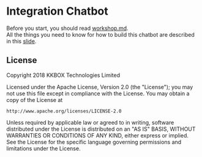 # Integration Chatbot
Before you start, you should read [workshop.md](https://github.com/zaoldyeck/integration-chatbot/blob/master/workshop.md).
<br/>
All the things you need to know for how to build this chatbot are described in this [slide](https://slides.com/zaoldyeck/bi-dashboard-implementation-554a582a-fbab-4b3a-bc94-d01995569562).

## License

Copyright 2018 KKBOX Technologies Limited

Licensed under the Apache License, Version 2.0 (the "License");
you may not use this file except in compliance with the License.
You may obtain a copy of the License at

    http://www.apache.org/licenses/LICENSE-2.0

Unless required by applicable law or agreed to in writing, software
distributed under the License is distributed on an "AS IS" BASIS,
WITHOUT WARRANTIES OR CONDITIONS OF ANY KIND, either express or implied.
See the License for the specific language governing permissions and
limitations under the License.